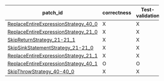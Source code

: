  | patch_id |correctness |Test-validation |NPEX-validation |
 |--- | --- | --- | --- | 
 | [ReplaceEntireExpressionStrategy_40_0](./patches/ReplaceEntireExpressionStrategy_40_0/patch.java#L41) | X | X | X | 
 | [ReplaceEntireExpressionStrategy_21_0](./patches/ReplaceEntireExpressionStrategy_21_0/patch.java#L22) | X | X | X | 
 | [SkipReturnStrategy_21-21_1](./patches/SkipReturnStrategy_21-21_1/patch.java#L22) | X | X | X | 
 | [SkipSinkStatementStrategy_21-21_0](./patches/SkipSinkStatementStrategy_21-21_0/patch.java#L22) | X | X | X | 
 | [ReplaceEntireExpressionStrategy_21_1](./patches/ReplaceEntireExpressionStrategy_21_1/patch.java#L22) | X | X | X | 
 | [ReplaceEntireExpressionStrategy_40_1](./patches/ReplaceEntireExpressionStrategy_40_1/patch.java#L41) | O | O | X | 
 | [SkipThrowStrategy_40-40_0](./patches/SkipThrowStrategy_40-40_0/patch.java#L41) | X | X | X | 
